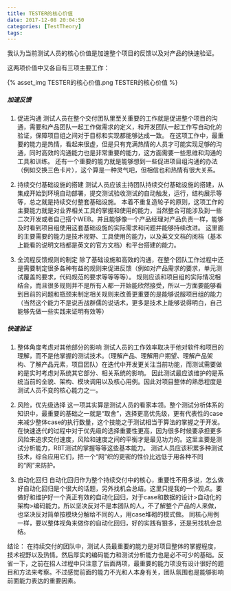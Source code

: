 ```yaml
---
title: TESTER的核心价值
date: 2017-12-08 20:04:50
categories: [TestTheory]
tags:
---
```


我认为当前测试人员的核心价值是加速整个项目的反馈以及对产品的快速验证。

这两项价值中又各自有三项主要工作：

  <!--more-->

{% asset_img TESTER的核心价值.png TESTER的核心价值 %}

##### 加速反馈

1. 促进沟通
测试人员在整个交付团队里至关重要的工作就是促进整个项目的沟通，需要和产品团队一起工作做需求的定义，和开发团队一起工作写自动化的验证，保障项目组之间对于目标和实现都能够达成一致。
在这项工作中，最重要的能力是热情，看起来很虚，但是只有充满热情的人员才可能实现足够的沟通，同时高效的沟通能力也是非常重要的能力，这方面需要一些思维和沟通的工具和训练。
还有一个重要的能力就是能够想到一些促进项目组沟通的办法（例如交换三色卡片），这个算是一种灵气吧，但相信也和热情有很大关系。

2. 持续交付基础设施的搭建
测试人员应该主持团队持续交付基础设施的搭建，从集成开始到环境自动部署，提交测试验收测试的自动触发，运行，结构展示等等，总之就是持续交付整套基础设施。
本着不重复造轮子的原则，这项工作的主要能力就是对业界相关工具的掌握和使用的能力，当然整合可能涉及到一些二次开发或者自己搭个WEB。并且能够像一个产品经理对产品负责一样，能够及时看到项目组使用这套基础设施的实际需求和问题并能够持续改进。
这里面的主要需要的能力是技术视野、工具使用的能力，以及英文文档的阅档（基本上能看的说明文档都是英文的官方文档）和平台搭建的能力。

3. 全流程反馈规则的制定
除了基础设施和高效的沟通，在整个团队工作过程中还是需要制定很多各种有益的规则来促进反馈（例如对产品需求的要求，单元测试覆盖的要求，代码规范的要求等等等等）。
规则应该和项目组的实际情况相结合，而且很多规则并不是所有人都一开始能欣然接受，所以一方面要能够看到目前的问题和瓶颈来制定相关规则来改善更重要的是能够说服项目组的能力（当然这个能力不是说舌战群儒的说话术，更多是技术上能够说得明白，自己能够先做一些实践来证明有效等）



##### 快速验证

1. 整体角度考虑对其他部分的影响
测试人员的工作效率取决于他对软件和项目的理解，而不是他掌握的测试技术。（理解产品、理解用户期望、理解产品架构、了解产品元素，项目团队）在迭代中开发更关注当前功能，而测试需要做的是实时考虑对系统其它部分、相关系统的影响。
因此测试最应该维护的是系统当前的全貌、架构、模块调用以及核心用例。因此对项目整体的熟悉程度是测试人员不变的核心能力之一。

2. 风险，优先级选择
这一项其实算是测试人员的看家本领。整个测试分析体系的知识中，最重要的基础之一就是“取舍”，选择更高优先级，更有代表性的case来减少整体case的执行数量，这个技能之于测试相当于算法的掌握之于开发。
在快速迭代的过程中对于优先级的选择重要性更高，因为很多时候要承担更多风险来追求交付速度，风险和速度之间的平衡才是最见功力的。这里主要是测试分析能力，RBT测试的掌握等等这些基本能力。
测试人员应该积累多种测试技术，综合应用它们，把一个“网”织的更密的性价比远低于用各种不同的“网”来防护。

3. 自动化回归
自动化回归作为整个持续交付中的核心，重要性不用多说，怎么做好自动化回归是个很大的话题，另外找机会总结。这里只提我的一个观点。要做好和维护好一个真正有效的自动化回归，对于case和数据的设计>自动化的架构>编码能力。所以坚决反对不是本团队的人，不了解整个产品的人来做，也坚决反对简单按模块分解给不同的人，用case堆砌的模式做。
同核心用例一样，要以整体视角来做你的自动化回归，好的实践有狠多，还是另找机会总结。


结论：
在持续交付的团队中，测试人员最重要的能力是对项目整体的掌握程度，技术视野以及热情。然后厚实的编码能力和测试分析能力也是必不可少的基础。反省一下，之前在招人过程中只注意了后面两项，最重要的能力项没有设计很好的题目和方法来考察。不过感觉前面的能力不光和人本身有关，团队氛围也是能够影响前面能力表达的重要因素。